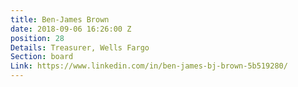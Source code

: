 ```yaml
---
title: Ben-James Brown
date: 2018-09-06 16:26:00 Z
position: 28
Details: Treasurer, Wells Fargo
Section: board
Link: https://www.linkedin.com/in/ben-james-bj-brown-5b519280/
---
```


